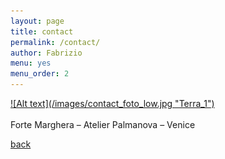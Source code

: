 ```yaml
---
layout: page
title: contact
permalink: /contact/
author: Fabrizio
menu: yes
menu_order: 2
---
```


<a href= "http://www.eventiartevenezia.com/" target="blank">
![Alt text](/images/contact_foto_low.jpg "Terra_1")
</a>
<br>
<br>
Forte Marghera – Atelier Palmanova – Venice
<br>

<a href="http://materiaterza.com">back</a>
